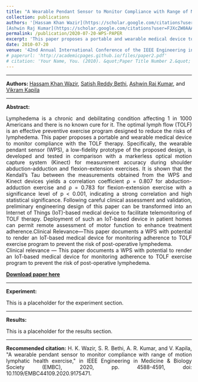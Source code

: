 ```yaml
---
title: "A Wearable Pendant Sensor to Monitor Compliance with Range of Motion Lymphatic Health Exercise"
collection: publications
authors: '[Hassam Khan Wazir](https://scholar.google.com/citations?user=hBetThYAAAAJ&hl=en&oi=ao), [Satish Reddy Bethi](https://scholar.google.com/citations?user=QdEyUtEAAAAJ&hl=en),
[Ashwin Raj Kumar](https://scholar.google.com/citations?user=FJXcZW0AAAAJ&hl=en), and [Vikram Kapila](https://scholar.google.com/citations?user=6PTJF28AAAAJ&hl=en)'
permalink: /publication/2020-07-20-WPS-PAPER
excerpt: 'This paper proposes a portable and wearable medical device to monitor compliance with the TOLF therapy.'
date: 2010-07-20
venue: '42nd Annual International Conference of the IEEE Engineering in Medicine & Biology Society (EMBC)'
# paperurl: 'http://academicpages.github.io/files/paper2.pdf'
# citation: 'Your Name, You. (2010). &quot;Paper Title Number 2.&quot; <i>Journal 1</i>. 1(2).'
---
```

---
<b>Authors:  </b> 
[Hassam Khan Wazir](https://scholar.google.com/citations?user=hBetThYAAAAJ&hl=en&oi=ao), 
[Satish Reddy Bethi](https://scholar.google.com/citations?user=QdEyUtEAAAAJ&hl=en),
[Ashwin Raj Kumar](https://scholar.google.com/citations?user=FJXcZW0AAAAJ&hl=en), and 
[Vikram Kapila](https://scholar.google.com/citations?user=6PTJF28AAAAJ&hl=en)

---
<b> Abstract: </b>
<div style="text-align: justify">
Lymphedema is a chronic and debilitating condition affecting 1 in 1000 Americans and there is no known cure for it. The optimal lymph flow (TOLF) is an effective preventive exercise program designed to reduce the risks of lymphedema. This paper proposes a portable and wearable medical device to monitor compliance with the TOLF therapy. Specifically, the wearable pendant sensor (WPS), a low-fidelity prototype of the proposed design, is developed and tested in comparison with a markerless optical motion capture system (Kinect) for measurement accuracy during shoulder abduction-adduction and flexion-extension exercises. It is shown that the Kendall’s Tau between the measurements obtained from the WPS and Kinect devices yields a correlation coefficient ρ = 0.807 for abduction-adduction exercise and ρ = 0.783 for flexion-extension exercise with a significance level of p < 0.001, indicating a strong correlation and high statistical significance. Following careful clinical assessment and validation, preliminary engineering design of this paper can be transformed into an Internet of Things (IoT)-based medical device to facilitate telemonitoring of TOLF therapy. Deployment of such an IoT-based device in patient homes can permit remote assessment of motor function to enhance treatment adherence.Clinical Relevance—This paper documents a WPS with potential to render an IoT-based medical device for monitoring adherence to TOLF exercise program to prevent the risk of post-operative lymphedema.
</div>

<div style="text-align: justify">
Clinical relevance — This paper documents a WPS with potential to render an IoT-based medical device for monitoring adherence to TOLF exercise program to prevent the risk of post-operative lymphedema.
</div>

<b>[Download paper here](https://ieeexplore.ieee.org/abstract/document/9175471)</b>

---
<b> Experiment: </b>
<div style="text-align: justify">
This is a placeholder for the experiment section.
</div>

---
<b> Results: </b>
<div style="text-align: justify">
This is a placeholder for the results section.
</div>

---
<div style="text-align: justify">
<b>Recommended citation:</b> H. K. Wazir, S. R. Bethi, A. R. Kumar, and V. Kapila, "A wearable pendant sensor to monitor compliance with range of motion lymphatic health exercise," in IEEE Engineering in Medicine & Biology Society (EMBC), 2020, pp. 4588-4591, doi: 10.1109/EMBC44109.2020.9175471.
</div>
